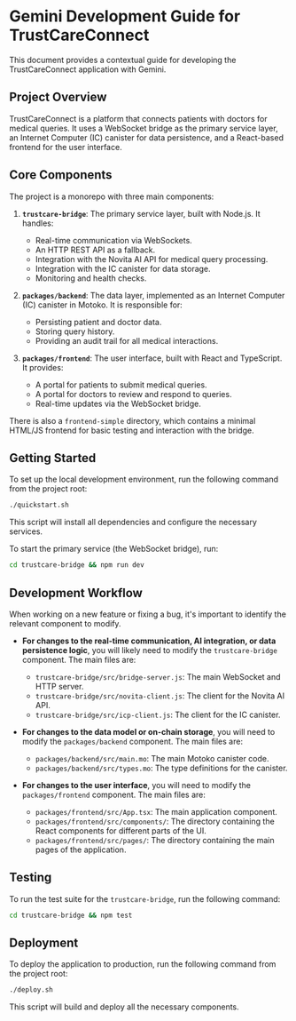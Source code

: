 # Gemini Development Guide for TrustCareConnect

This document provides a contextual guide for developing the TrustCareConnect application with Gemini.

## Project Overview

TrustCareConnect is a platform that connects patients with doctors for medical queries. It uses a WebSocket bridge as the primary service layer, an Internet Computer (IC) canister for data persistence, and a React-based frontend for the user interface.

## Core Components

The project is a monorepo with three main components:

1.  **`trustcare-bridge`**: The primary service layer, built with Node.js. It handles:
    *   Real-time communication via WebSockets.
    *   An HTTP REST API as a fallback.
    *   Integration with the Novita AI API for medical query processing.
    *   Integration with the IC canister for data storage.
    *   Monitoring and health checks.

2.  **`packages/backend`**: The data layer, implemented as an Internet Computer (IC) canister in Motoko. It is responsible for:
    *   Persisting patient and doctor data.
    *   Storing query history.
    *   Providing an audit trail for all medical interactions.

3.  **`packages/frontend`**: The user interface, built with React and TypeScript. It provides:
    *   A portal for patients to submit medical queries.
    *   A portal for doctors to review and respond to queries.
    *   Real-time updates via the WebSocket bridge.

There is also a `frontend-simple` directory, which contains a minimal HTML/JS frontend for basic testing and interaction with the bridge.

## Getting Started

To set up the local development environment, run the following command from the project root:

```bash
./quickstart.sh
```

This script will install all dependencies and configure the necessary services.

To start the primary service (the WebSocket bridge), run:

```bash
cd trustcare-bridge && npm run dev
```

## Development Workflow

When working on a new feature or fixing a bug, it's important to identify the relevant component to modify.

*   **For changes to the real-time communication, AI integration, or data persistence logic**, you will likely need to modify the `trustcare-bridge` component. The main files are:
    *   `trustcare-bridge/src/bridge-server.js`: The main WebSocket and HTTP server.
    *   `trustcare-bridge/src/novita-client.js`: The client for the Novita AI API.
    *   `trustcare-bridge/src/icp-client.js`: The client for the IC canister.

*   **For changes to the data model or on-chain storage**, you will need to modify the `packages/backend` component. The main files are:
    *   `packages/backend/src/main.mo`: The main Motoko canister code.
    *   `packages/backend/src/types.mo`: The type definitions for the canister.

*   **For changes to the user interface**, you will need to modify the `packages/frontend` component. The main files are:
    *   `packages/frontend/src/App.tsx`: The main application component.
    *   `packages/frontend/src/components/`: The directory containing the React components for different parts of the UI.
    *   `packages/frontend/src/pages/`: The directory containing the main pages of the application.

## Testing

To run the test suite for the `trustcare-bridge`, run the following command:

```bash
cd trustcare-bridge && npm test
```

## Deployment

To deploy the application to production, run the following command from the project root:

```bash
./deploy.sh
```

This script will build and deploy all the necessary components.
